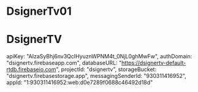 # DsignerTv01
# DsignerTV


  apiKey: "AIzaSyBhj6nv3QcIHyuznWPNM4t_0NjL0ghMwFw",
  authDomain: "dsignertv.firebaseapp.com",
  databaseURL: "https://dsignertv-default-rtdb.firebaseio.com",
  projectId: "dsignertv",
  storageBucket: "dsignertv.firebasestorage.app",
  messagingSenderId: "930311416952",
  appId: "1:930311416952:web:d0e7289f0688c46492d18d"